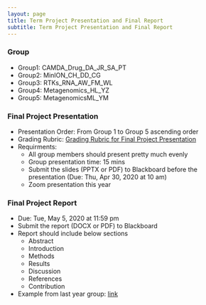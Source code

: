 ```yaml
---
layout: page
title: Term Project Presentation and Final Report
subtitle: Term Project Presentation and Final Report
---
```


### Group
- Group1: CAMDA_Drug_DA_JR_SA_PT
- Group2: MinION_CH_DD_CG
- Group3: RTKs_RNA_AW_FM_WL
- Group4: Metagenomics_HL_YZ
- Group5: MetagenomicsML_YM

### Final Project Presentation
- Presentation Order: From Group 1 to Group 5 ascending order  
- Grading Rubric: [Grading Rubric for Final Project Presentation](Student_Final_Project_Presentation_Rubric.pdf)  
- Requirments:   
  - All group members should present pretty much evenly
  - Group presentation time: 15 mins
  - Submit the slides (PPTX or PDF) to Blackboard before the presentation (Due: Thu, Apr 30, 2020 at 10 am)
  - Zoom presentation this year

### Final Project Report
- Due: Tue, May 5, 2020 at 11:59 pm
- Submit the report (DOCX or PDF) to Blackboard 
- Report should include below sections 
  - Abstract
  - Introduction
  - Methods
  - Results
  - Discussion
  - References
  - Contribution
- Example from last year group: [link](Group2_final_report.pdf)
